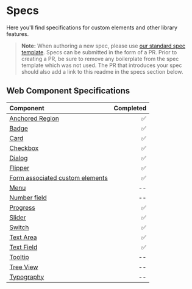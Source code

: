# Specs

Here you'll find specifications for custom elements and other library features.

> **Note:** When authoring a new spec, please use [our standard spec template](./template.md). Specs can be submitted in the form of a PR. Prior to creating a PR, be sure to remove any boilerplate from the spec template which was not used. The PR that introduces your spec should also add a link to this readme in the specs section below.

## Web Component Specifications
| Component | Completed |
| :--------- | ---------: |
| [Anchored Region](../packages/web-components/fast-components/src/anchored-region/anchored-region.spec.md) | :white_check_mark: |
| [Badge](../packages/web-components/fast-components/src/badge/badge.spec.md) | :white_check_mark: |
| [Card](../packages/web-components/fast-components/src/card/card.spec.md) | :white_check_mark: |
| [Checkbox](../packages/web-components/fast-components/src/checkbox/checkbox.spec.md) | :white_check_mark: |
| [Dialog](../packages/web-components/fast-components/src/dialog/dialog.spec.md) | :white_check_mark: |
| [Flipper](../packages/web-components/fast-components/src/flipper/flipper.spec.md) | :white_check_mark: |
| [Form associated custom elements](../packages/web-components/fast-components/src/form-associated/form-associated-custom-element.spec.md) | :white_check_mark: |
| [Menu](./menu/menu.md) | -- |
| [Number field](./number-field.md) | -- |
| [Progress](../packages/web-components/fast-components/src/progress/progress.spec.md) | :white_check_mark: |
| [Slider](../packages/web-components/fast-components/src/slider/slider.spec.md) | :white_check_mark: |
| [Switch](../packages/web-components/fast-components/src/switch/switch.spec.md) | :white_check_mark: |
| [Text Area](../packages/web-components/fast-components/src/text-area/text-area.spec.md) | :white_check_mark: |
| [Text Field](../packages/web-components/fast-components/src/text-field/text-field.spec.md) | :white_check_mark: |
| [Tooltip](./tooltip.md) | -- |
| [Tree View](./tree-view/tree-view.md) | -- |
| [Typography](./typography.md) | -- |

